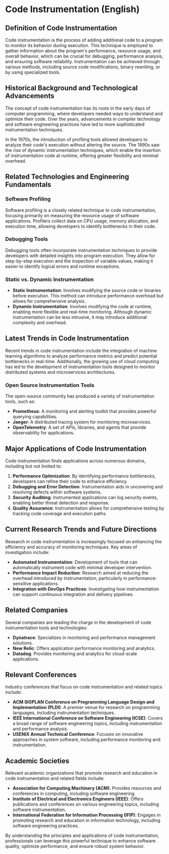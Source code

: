 # Code Instrumentation (English)

## Definition of Code Instrumentation
Code instrumentation is the process of adding additional code to a program to monitor its behavior during execution. This technique is employed to gather information about the program's performance, resource usage, and overall behavior, which can be crucial for debugging, performance analysis, and ensuring software reliability. Instrumentation can be achieved through various methods, including source code modifications, binary rewriting, or by using specialized tools.

## Historical Background and Technological Advancements
The concept of code instrumentation has its roots in the early days of computer programming, where developers needed ways to understand and optimize their code. Over the years, advancements in compiler technology and software engineering practices have led to more sophisticated instrumentation techniques. 

In the 1970s, the introduction of profiling tools allowed developers to analyze their code's execution without altering the source. The 1990s saw the rise of dynamic instrumentation techniques, which enable the insertion of instrumentation code at runtime, offering greater flexibility and minimal overhead.

## Related Technologies and Engineering Fundamentals

### Software Profiling
Software profiling is a closely related technique to code instrumentation, focusing primarily on measuring the resource usage of software applications. Profilers collect data on CPU usage, memory allocation, and execution time, allowing developers to identify bottlenecks in their code.

### Debugging Tools
Debugging tools often incorporate instrumentation techniques to provide developers with detailed insights into program execution. They allow for step-by-step execution and the inspection of variable values, making it easier to identify logical errors and runtime exceptions.

### Static vs. Dynamic Instrumentation
- **Static Instrumentation**: Involves modifying the source code or binaries before execution. This method can introduce performance overhead but allows for comprehensive analysis.
- **Dynamic Instrumentation**: Involves modifying the code at runtime, enabling more flexible and real-time monitoring. Although dynamic instrumentation can be less intrusive, it may introduce additional complexity and overhead.

## Latest Trends in Code Instrumentation
Recent trends in code instrumentation include the integration of machine learning algorithms to analyze performance metrics and predict potential bottlenecks in real-time. Additionally, the growing use of cloud computing has led to the development of instrumentation tools designed to monitor distributed systems and microservices architectures.

### Open Source Instrumentation Tools
The open-source community has produced a variety of instrumentation tools, such as:
- **Prometheus**: A monitoring and alerting toolkit that provides powerful querying capabilities.
- **Jaeger**: A distributed tracing system for monitoring microservices.
- **OpenTelemetry**: A set of APIs, libraries, and agents that provide observability for applications.

## Major Applications of Code Instrumentation
Code instrumentation finds applications across numerous domains, including but not limited to:

1. **Performance Optimization**: By identifying performance bottlenecks, developers can refine their code to enhance efficiency.
2. **Debugging and Error Detection**: Instrumentation aids in uncovering and resolving defects within software systems.
3. **Security Auditing**: Instrumented applications can log security events, enabling better threat detection and response.
4. **Quality Assurance**: Instrumentation allows for comprehensive testing by tracking code coverage and execution paths.

## Current Research Trends and Future Directions
Research in code instrumentation is increasingly focused on enhancing the efficiency and accuracy of monitoring techniques. Key areas of investigation include:

- **Automated Instrumentation**: Development of tools that can automatically instrument code with minimal developer intervention.
- **Performance Impact Reduction**: Research aimed at reducing the overhead introduced by instrumentation, particularly in performance-sensitive applications.
- **Integration with DevOps Practices**: Investigating how instrumentation can support continuous integration and delivery pipelines.

## Related Companies
Several companies are leading the charge in the development of code instrumentation tools and technologies:

- **Dynatrace**: Specializes in monitoring and performance management solutions.
- **New Relic**: Offers application performance monitoring and analytics.
- **Datadog**: Provides monitoring and analytics for cloud-scale applications.

## Relevant Conferences
Industry conferences that focus on code instrumentation and related topics include:

- **ACM SIGPLAN Conference on Programming Language Design and Implementation (PLDI)**: A premier venue for research on programming languages, including instrumentation techniques.
- **IEEE International Conference on Software Engineering (ICSE)**: Covers a broad range of software engineering topics, including instrumentation and performance analysis.
- **USENIX Annual Technical Conference**: Focuses on innovative approaches in system software, including performance monitoring and instrumentation.

## Academic Societies
Relevant academic organizations that promote research and education in code instrumentation and related fields include:

- **Association for Computing Machinery (ACM)**: Provides resources and conferences in computing, including software engineering.
- **Institute of Electrical and Electronics Engineers (IEEE)**: Offers publications and conferences on various engineering topics, including software instrumentation.
- **International Federation for Information Processing (IFIP)**: Engages in promoting research and education in information technology, including software engineering practices.

By understanding the principles and applications of code instrumentation, professionals can leverage this powerful technique to enhance software quality, optimize performance, and ensure robust system behavior.